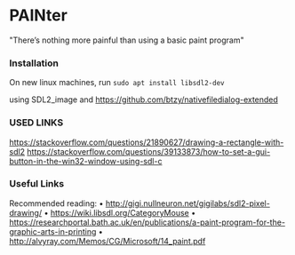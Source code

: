 # PAINter
"There’s nothing more painful than using a basic paint program"

### Installation
On new linux machines, run `sudo apt install libsdl2-dev`


using SDL2_image and https://github.com/btzy/nativefiledialog-extended

### USED LINKS
https://stackoverflow.com/questions/21890627/drawing-a-rectangle-with-sdl2
https://stackoverflow.com/questions/39133873/how-to-set-a-gui-button-in-the-win32-window-using-sdl-c


### Useful Links
Recommended reading:
• http://gigi.nullneuron.net/gigilabs/sdl2-pixel-drawing/
• https://wiki.libsdl.org/CategoryMouse
• https://researchportal.bath.ac.uk/en/publications/a-paint-program-for-the-graphic-arts-in-printing
• http://alvyray.com/Memos/CG/Microsoft/14_paint.pdf
